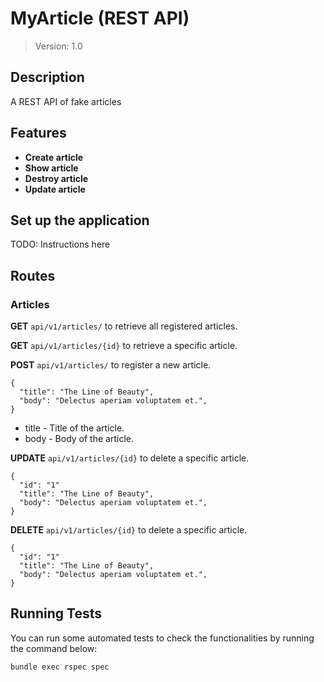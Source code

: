 # MyArticle (REST API)


> Version: 1.0


## Description
A REST API of fake articles


## Features

- **Create article**
- **Show article**
- **Destroy article**
- **Update article**


## Set up the application
TODO: Instructions here
## Routes

### Articles

**GET** `api/v1/articles/` to retrieve all registered articles.

**GET** `api/v1/articles/{id}` to retrieve a specific article.

**POST** `api/v1/articles/` to register a new article.
```
{
  "title": "The Line of Beauty",
  "body": "Delectus aperiam voluptatem et.",
}
```

* title - Title of the article.
* body - Body of the article.

**UPDATE** `api/v1/articles/{id}` to delete a specific article.
```
{
  "id": "1"
  "title": "The Line of Beauty",
  "body": "Delectus aperiam voluptatem et.",
}
```

**DELETE** `api/v1/articles/{id}` to delete a specific article.
```
{
  "id": "1"
  "title": "The Line of Beauty",
  "body": "Delectus aperiam voluptatem et.",
}
```

## Running Tests

You can run some automated tests to check the functionalities by running the command below:

    bundle exec rspec spec
